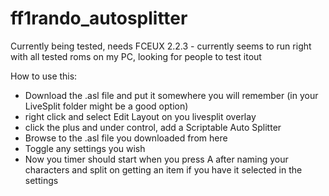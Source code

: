 # ff1rando_autosplitter
Currently being tested, needs FCEUX 2.2.3 - currently seems to run right with all tested roms on my PC, looking for people to test itout

How to use this:
* Download the .asl file and put it somewhere you will remember (in your LiveSplit folder might be a good option)
* right click and select Edit Layout on you livesplit overlay
* click the plus and under control, add a Scriptable Auto Splitter
* Browse to the .asl file you downloaded from here
* Toggle any settings you wish
* Now you timer should start when you press A after naming your characters and split on getting an item if you have it selected in the settings
